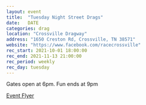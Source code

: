```yaml
---
layout: event
title:  "Tuesday Night Street Drags"
date:   DATE
categories: drag
location: "Crossville Dragway"
address: "1650 Creston Rd, Crossville, TN 38571"
website: "https://www.facebook.com/racecrossville"
rec_start: 2021-10-01 18:00:00
rec_end: 2021-11-13 21:00:00
rec_period: weekly
rec_day: tuesday
---
```


Gates open at 6pm. Fun ends at 9pm

[Event Flyer](https://www.facebook.com/racecrossville/photos/a.1016611475056698/4993133257404480/)
